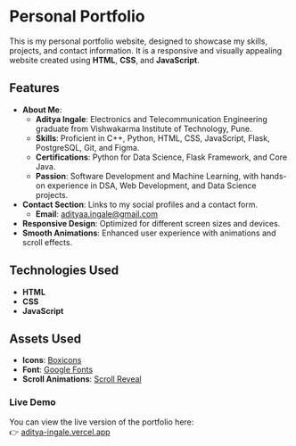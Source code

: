 # Personal Portfolio

This is my personal portfolio website, designed to showcase my skills, projects, and contact information. It is a responsive and visually appealing website created using **HTML**, **CSS**, and **JavaScript**.

## Features

- **About Me**: 
    - **Aditya Ingale**: Electronics and Telecommunication Engineering graduate from Vishwakarma Institute of Technology, Pune.
    - **Skills**: Proficient in C++, Python, HTML, CSS, JavaScript, Flask, PostgreSQL, Git, and Figma.
    - **Certifications**: Python for Data Science, Flask Framework, and Core Java.
    - **Passion**: Software Development and Machine Learning, with hands-on experience in DSA, Web Development, and Data Science projects.
- **Contact Section**: Links to my social profiles and a contact form.
    - **Email**: adityaa.ingale@gmail.com
- **Responsive Design**: Optimized for different screen sizes and devices.
- **Smooth Animations**: Enhanced user experience with animations and scroll effects.

## Technologies Used

- **HTML**
- **CSS**
- **JavaScript**

## Assets Used

- **Icons**: [Boxicons](https://boxicons.com/)
- **Font**: [Google Fonts](https://fonts.google.com/)
- **Scroll Animations**: [Scroll Reveal](https://scrollrevealjs.org/)

### Live Demo
You can view the live version of the portfolio here:  
👉 [aditya-ingale.vercel.app](https://aditya-ingale.vercel.app)